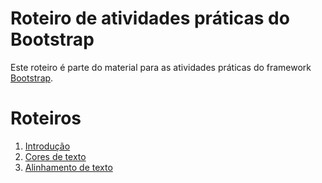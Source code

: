 # Roteiro de atividades práticas do Bootstrap
Este roteiro é parte do material para as atividades práticas do framework [Bootstrap](https://getbootstrap.com).


# Roteiros
1. [Introdução](./01_introduction/README.md)
2. [Cores de texto](./02_cores/README.md)
3. [Alinhamento de texto](./03_text_align/README.md)

